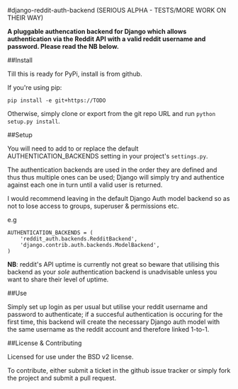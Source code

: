 
#django-reddit-auth-backend (SERIOUS ALPHA - TESTS/MORE WORK ON THEIR WAY)

**A pluggable authencation backend for Django which allows authentication via the
Reddit API with a valid reddit username and password. Please read the NB below.**

##Install

Till this is ready for PyPi, install is from github.

If you're using pip:


    pip install -e git+https://TODO

Otherwise, simply clone or export from the git repo URL and run `python
setup.py install`.

##Setup

You will need to add to or replace the default AUTHENTICATION_BACKENDS setting
in your project's `settings.py`.

The authentication backends are used in the order they are defined and thus
thus multiple ones can be used; Django will simply try and authentice against
each one in turn until a valid user is returned.

I would recommend leaving in the default Django Auth model backend so as not to
lose access to groups, superuser & permissions etc.

e.g


    AUTHENTICATION_BACKENDS = (
        'reddit_auth.backends.RedditBackend',
        'django.contrib.auth.backends.ModelBackend',
    )


**NB**: reddit's API uptime is currently not great so beware that utilising this
backend as your *sole* authentication backend is unadvisable unless you want to
share their level of uptime.

##Use

Simply set up login as per usual but utilise your reddit username and password
to authenticate; if a succesful authentication is occuring for the first
time, this backend will create the necessary Django auth model with the same
username as the reddit account and therefore linked 1-to-1.

##License & Contributing

Licensed for use under the BSD v2 license.

To contribute, either submit a ticket in the github issue tracker or simply
fork the project and submit a pull request.
